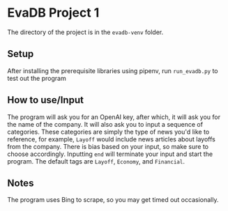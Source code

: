 # EvaDB Project 1

The directory of the project is in the `evadb-venv` folder.

## Setup
After installing the prerequisite libraries using pipenv, run `run_evadb.py` to test out the program

## How to use/Input
The program will ask you for an OpenAI key, after which, it will ask you for the name of the company. It will also ask you to input a sequence of categories. These categories are simply the type of news you'd like to reference, for example, `Layoff` would include news articles about layoffs from the company. There is bias based on your input, so make sure to choose accordingly. Inputting `end` will terminate your input and start the program. The default tags are `Layoff`, `Economy`, and `Financial`.

## Notes
The program uses Bing to scrape, so you may get timed out occasionally.